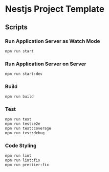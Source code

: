 # Nestjs Project Template

## Scripts

### Run Application Server as Watch Mode

```bash
npm run start
```

### Run Application Server on Server

```bash
npm run start:dev
```

### Build

```bash
npm run build
```

### Test

```bash
npm run test
npm run test:e2e
npm run test:coverage
npm run test:debug
```

### Code Styling

```bash
npm run lint
npm run lint:fix
npm run prettier:fix
```
